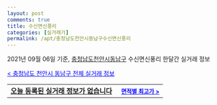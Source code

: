 ```yaml
---
layout: post
comments: true
title: 수신면신풍리
categories: [실거래가]
permalink: /apt/충청남도천안시동남구수신면신풍리
---
```


2021년 09월 06일 기준, <a href="/apt/충청남도천안시동남구">충청남도천안시동남구</a> 수신면신풍리 한달간 실거래 정보

<a style="color: blue;" href="/apt/충청남도천안시동남구">< 충청남도 천안시 동남구 전체 실거래 정보</a>
<!---- start ---->
<table>
  <tr>
    <td colspan="4" style="font-weight: bold;"><a href="/apt/충청남도천안시동남구수신면신풍리{name_without_space}">오늘 등록된 실거래 정보가 없습니다</a> &nbsp;&nbsp;&nbsp; <a style="color: blue; font-size: smaller;" href="/apt/충청남도천안시동남구수신면신풍리{name_without_space}">면적별 최고가 ></a></td>
  </tr>
    
</table>
<!---- end ---->
    